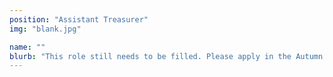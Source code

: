 ```yaml
---
position: "Assistant Treasurer"
img: "blank.jpg"

name: ""
blurb: "This role still needs to be filled. Please apply in the Autumn Elections!"
---
```

